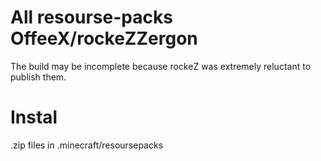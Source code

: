 # All resourse-packs OffeeX/rockeZZergon
The build may be incomplete because rockeZ was extremely reluctant to publish them.
# Instal
.zip files in .minecraft/resoursepacks
